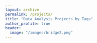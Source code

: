 ```yaml
---
layout: archive
permalink: /projects/
title: "Data Analysis Projects by Tags"
author_profile: true
header:
  image: "/images/bridge2.png"
---
```

